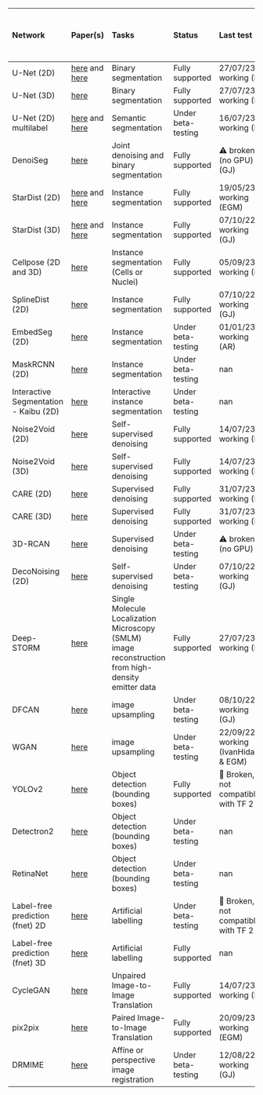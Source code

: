| Network                               | Paper(s)                                                      | Tasks                                                                                              | Status             | Last test                               | Link to example training and test dataset                                             |
|:--------------------------------------|:--------------------------------------------------------------|:---------------------------------------------------------------------------------------------------|:-------------------|:----------------------------------------|:--------------------------------------------------------------------------------------|
| U-Net (2D)                            | [here](https://www.nature.com/articles/s41592-018-0261-2#author-information) and [here](https://arxiv.org/abs/1505.04597)           | Binary segmentation                                                                                | Fully supported    | 27/07/23 ✅  working (IH)                | [here](https://github.com/zhixuhao/unet)                                                            |
| U-Net (3D)                            | [here](https://arxiv.org/pdf/1606.06650)                                         | Binary segmentation                                                                                | Fully supported    | 27/07/23 ✅  working (IH)                | [EPFL dataset](https://www.epfl.ch/labs/cvlab/data/data-em/)                                                         |
| U-Net (2D) multilabel                 | [here](https://www.nature.com/articles/s41592-018-0261-2#author-information) and [here](https://arxiv.org/abs/1505.04597)           | Semantic segmentation                                                                              | Under beta-testing | 16/07/23 ✅  working (IH)                | [here](https://doi.org/10.5281/zenodo.5639253)                                        |
| DenoiSeg                              | [here](https://arxiv.org/abs/2005.02987)                                        | Joint denoising and binary segmentation                                                            | Fully supported    | ⚠️ broken (no GPU) (GJ)                 | Available soon                                                                        |
| StarDist (2D)                         | [here](https://arxiv.org/abs/1806.03535) and [here](http://openaccess.thecvf.com/content_WACV_2020/papers/Weigert_Star-convex_Polyhedra_for_3D_Object_Detection_and_Segmentation_in_Microscopy_WACV_2020_paper.pdf) | Instance segmentation                                                                              | Fully supported    | 19/05/23 ✅  working (EGM)               | [here](https://zenodo.org/record/3715492#.XnMhuXUzY5l)                                                            |
| StarDist (3D)                         | [here](https://arxiv.org/abs/1806.03535) and [here](http://openaccess.thecvf.com/content_WACV_2020/papers/Weigert_Star-convex_Polyhedra_for_3D_Object_Detection_and_Segmentation_in_Microscopy_WACV_2020_paper.pdf) | Instance segmentation                                                                              | Fully supported    | 07/10/22 ✅ working (GJ)                 | [from Stardist github](https://github.com/mpicbg-csbd/stardist/releases/download/0.3.0/demo3D.zip)                                              |
| Cellpose (2D and 3D)                  | [here](https://www.nature.com/articles/s41592-020-01018-x)                                   | Instance segmentation (Cells or Nuclei)                                                            | Fully supported    | 05/09/23 ✅ working (IH)                 | Coming soon!                                                                          |
| SplineDist (2D)                       | [here](https://www.biorxiv.org/content/10.1101/2020.10.27.357640v1)                                       | Instance segmentation                                                                              | Fully supported    | 07/10/22 ✅ working (GJ)                 | [here](https://zenodo.org/record/3715492#.XnMhuXUzY5l)                                                            |
| EmbedSeg (2D)                         | [here](https://arxiv.org/abs/2101.10033)                                         | Instance segmentation                                                                              | Under beta-testing | 01/01/23 ✅ working (AR)                 | [here](https://zenodo.org/record/3715492#.XnMhuXUzY5l)                                                            |
| MaskRCNN (2D)                         | [here](https://arxiv.org/abs/1703.06870)                                         | Instance segmentation                                                                              | Under beta-testing | nan                                     | Coming soon!                                                                          |
| Interactive Segmentation - Kaibu (2D) | [here](https://f1000research.com/articles/10-142?s=09#ref-15)                                            | Interactive instance segmentation                                                                  | Under beta-testing | nan                                     | Coming soon!                                                                          |
| Noise2Void (2D)                       | [here](https://arxiv.org/abs/1811.10980)                                        | Self-supervised denoising                                                                          | Fully supported    | 14/07/23 ✅  working (IH)                | [here](https://zenodo.org/record/5750174#.Y0BMDdJBxkg) or [here](https://zenodo.org/record/3713315#.XnEC6i2cZQI)                                 |
| Noise2Void (3D)                       | [here](https://arxiv.org/abs/1811.10980)                                        | Self-supervised denoising                                                                          | Fully supported    | 14/07/23 ✅  working (IH)                | [here](https://zenodo.org/record/3713326#.XnEJjy2cZQI)                                                        |
| CARE (2D)                             | [here](https://www.nature.com/articles/s41592-018-0216-7)                                  | Supervised denoising                                                                               | Fully supported    | 31/07/23 ✅  working (IH)                | [here](https://zenodo.org/record/5750174#.Y0BMDdJBxkg) or [here](https://zenodo.org/record/3713330#.XnEJoi2cZQI)                                       |
| CARE (3D)                             | [here](https://www.nature.com/articles/s41592-018-0216-7)                                  | Supervised denoising                                                                               | Fully supported    | 31/07/23 ✅  working (IH)                | [here](https://zenodo.org/record/3713337#.XnEJui2cZQI)                                                              |
| 3D-RCAN                               | [here](https://www.biorxiv.org/content/10.1101/2020.08.27.270439v1.full)                                            | Supervised denoising                                                                               | Under beta-testing | ⚠️ broken (no GPU)                      | [here](https://zenodo.org/record/3713337#.XnEJui2cZQI)                                                              |
| DecoNoising (2D)                      | [here](https://arxiv.org/abs/2008.08414)                                      | Self-supervised denoising                                                                          | Under beta-testing | 07/10/22 ✅  working (GJ)                | [here](https://zenodo.org/record/5750174#.Y0BMDdJBxkg) or [here](https://zenodo.org/record/3713315#.XnEC6i2cZQI)                                 |
| Deep-STORM                            | [here](https://www.osapublishing.org/optica/abstract.cfm?uri=optica-5-4-458)                                    | Single Molecule Localization Microscopy (SMLM) image reconstruction from high-density emitter data | Fully supported    | 27/07/23 ✅  working (IH)                | Training data simulated in the notebook or available from [here](https://zenodo.org/record/3959089#.Xxrko2MzaV4) |
| DFCAN                                 | [here](https://www.nature.com/articles/s41592-020-01048-5)                                        | image upsampling                                                                                   | Under beta-testing | 08/10/22 ✅ working (GJ)                 | [here](https://www.dropbox.com/s/9f9xat4jbgkdchh/F-actin-small.zip?dl=0)                                                               |
| WGAN                                  | [here](https://proceedings.mlr.press/v70/arjovsky17a.html)                                         | image upsampling                                                                                   | Under beta-testing | 22/09/22 ✅  working (IvanHidalgo & EGM) | [here](https://www.dropbox.com/s/9f9xat4jbgkdchh/F-actin-small.zip?dl=0)                                                               |
| YOLOv2                                | [here](https://ieeexplore.ieee.org/document/8100173)                                            | Object detection (bounding boxes)                                                                  | Fully supported    | 🔴 Broken, not compatible with TF 2      | [here](https://zenodo.org/record/3941908#.XxrksWMzaV4)                                                              |
| Detectron2                            | [here](https://github.com/facebookresearch/detectron2)                                       | Object detection (bounding boxes)                                                                  | Under beta-testing | nan                                     | [here](https://zenodo.org/record/3941908#.XxrksWMzaV4)                                                              |
| RetinaNet                             | [here](https://arxiv.org/abs/1708.02002)                                       | Object detection (bounding boxes)                                                                  | Under beta-testing | nan                                     | [here](https://zenodo.org/record/3941908#.XxrksWMzaV4)                                                              |
| Label-free prediction (fnet) 2D       | [here](https://www.nature.com/articles/s41592-018-0111-2)                                       | Artificial labelling                                                                               | Under beta-testing | 🔴 Broken, not compatible with TF 2      | Coming soon                                                                           |
| Label-free prediction (fnet) 3D       | [here](https://www.nature.com/articles/s41592-018-0111-2)                                       | Artificial labelling                                                                               | Fully supported    | nan                                     | [here](https://zenodo.org/record/3748967#.XpRQgy-ZNQI)                                                                |
| CycleGAN                              | [here](https://arxiv.org/abs/1703.10593)                                        | Unpaired Image-to-Image Translation                                                                | Fully supported    | 14/07/23 ✅  working (IH)                | [here](https://zenodo.org/record/3941884#.XxrkwWMzaV4)                                                            |
| pix2pix                               | [here](https://arxiv.org/abs/1611.07004)                                         | Paired Image-to-Image Translation                                                                  | Fully supported    | 20/09/23 ✅ working (EGM)                | [here](https://zenodo.org/record/3941889#.XxrkzWMzaV4)                                                             |
| DRMIME                                | [here](https://arxiv.org/abs/2001.09865)                                           | Affine or perspective image registration                                                           | Under beta-testing | 12/08/22 ✅  working (GJ)                | Coming soon!                                                                          |